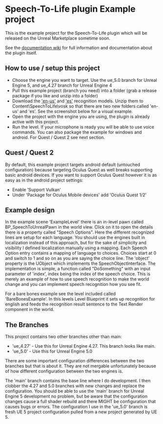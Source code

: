 # Speech-To-Life plugin Example project

This is the example project for the Speech-To-Life plugin which will be released on the Unreal Marketplace sometime soon.

See the [documentation wiki](https://github.com/SolarStormInteractive/SpeechToLife_Docs/wiki) for full information and documentation about the plugin itself.

## How to use / setup this project
* Choose the engine you want to target. Use the ue_5.0 branch for Unreal Engine 5, and ue_4.27 branch for Unreal Engine 4
* Pull this example project (branch you need) into a folder (grab a release package if you like and unzip into a folder)
* Download the ['en-us'](https://alphacephei.com/vosk/models/vosk-model-small-en-us-0.15.zip) and ['es'](https://alphacephei.com/vosk/models/vosk-model-small-es-0.22.zip) recognition models. Unzip them to Content\SpeechToLife\vosk so that there are two new folders called 'en-us' and 'es'. See the screenshot below for a visual example.
* Open the project with the engine you are using, the plugin is already active with this project.
* Run the level. If your microphone is ready you will be able to use voice commands. You can also package the example for windows and android. For Quest / Quest 2 see next section.

## Quest / Quest 2
By default, this example project targets android default (untouched configuration) because targeting Oculus Quest as well breaks supporting basic android devices. If you want to support Oculus Quest however it is as easy as in the android project settings:
* Enable 'Support Vulkan'
* Under 'Package for Oculus Mobile devices' add 'Oculus Quest 1/2'

## Example design
In the example scene 'ExampleLevel' there is an in-level pawn called BP_SpeechToUnrealPawn in the world view. Click on it to open the details there is a property called "Speech Options". Here the different recognized lines are setup for each language. You should use the engines built in localization instead of this approach, but for the sake of simplicity and visibility I defined localization manually using a mapping. Each Speech Option entry contains a mapping of language to choices. Choices start at 0 and switch to 1 and so on as you are saying the choice line. The 'object' property is the UObject which implements the SpeechObjectInterface. The implementation is simple, a function called "DoSomething" with an input parameter of 'index', index being the index of the speech choice. This is merely an example of how to use speech recognition to make the world change and you can implement speech recognition how you see fit.

For a bare bones example see the level included called 'BareBonesExample'. In this levels Level Blueprint it sets up recognition for english and feeds the recognition result sentence to the Text Render component in the world.

## The Branches
This project contains two other branches other than main:
* 'ue_4.27' - Use this for Unreal Engine 4.27. This branch looks like main.
* 'ue_5.0' - Use this for Unreal Engine 5.0

There are some important configuration differences between the two branches but that is about it. They are not mergable unfortunately because of how different configuration between the two engines is.

The 'main' branch contains the base line where I do development. I then clobber the 4.27 and 5.0 branches with new changes and replace the configuration. You should be able to use the 'main' branch for Unreal Engine 5 development no problem, but be aware that the configuration changes cause a full shader rebuild and there MIGHT be configuration that causes bugs or errors. The configuration I use in the 'ue_5.0' branch is fresh UE 5 project configuration pulled from a new project generated by UE 5.
